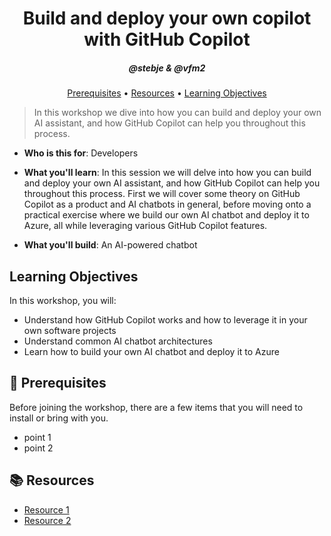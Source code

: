 <h1 align="center">Build and deploy your own copilot with GitHub Copilot</h1>
<h5 align="center">@stebje & @vfm2</h3>

<p align="center">
  <a href="#mega-prerequisites">Prerequisites</a> •  
  <a href="#books-resources">Resources</a> •
  <a href="#learning-objectives">Learning Objectives</a>
</p>

> In this workshop we dive into how you can build and deploy your own AI assistant, and how GitHub Copilot can help you throughout this process.

- **Who is this for**: Developers
- **What you'll learn**: In this session we will delve into how you can build and deploy your own AI assistant, and how GitHub Copilot can help you throughout this process. First we will cover some theory on GitHub Copilot as a product and AI chatbots in general, before moving onto a practical exercise where we build our own AI chatbot and deploy it to Azure, all while leveraging various GitHub Copilot features.

- **What you'll build**: An AI-powered chatbot

## Learning Objectives

In this workshop, you will:

  - Understand how GitHub Copilot works and how to leverage it in your own software projects
  - Understand common AI chatbot architectures
  - Learn how to build your own AI chatbot and deploy it to Azure

## :mega: Prerequisites
Before joining the workshop, there are a few items that you will need to install or bring with you.
- point 1
- point 2

## :books: Resources
- [Resource 1]()
- [Resource 2]()
